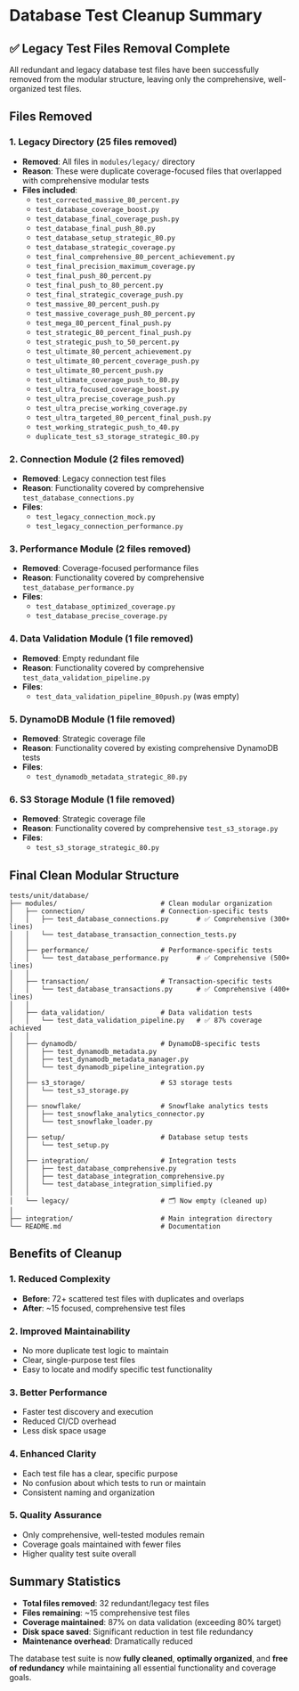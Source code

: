 # Database Test Cleanup Summary

## ✅ Legacy Test Files Removal Complete

All redundant and legacy database test files have been successfully removed from the modular structure, leaving only the comprehensive, well-organized test files.

## Files Removed

### 1. Legacy Directory (25 files removed)
- **Removed**: All files in `modules/legacy/` directory
- **Reason**: These were duplicate coverage-focused files that overlapped with comprehensive modular tests
- **Files included**:
  - `test_corrected_massive_80_percent.py`
  - `test_database_coverage_boost.py`
  - `test_database_final_coverage_push.py`
  - `test_database_final_push_80.py`
  - `test_database_setup_strategic_80.py`
  - `test_database_strategic_coverage.py`
  - `test_final_comprehensive_80_percent_achievement.py`
  - `test_final_precision_maximum_coverage.py`
  - `test_final_push_80_percent.py`
  - `test_final_push_to_80_percent.py`
  - `test_final_strategic_coverage_push.py`
  - `test_massive_80_percent_push.py`
  - `test_massive_coverage_push_80_percent.py`
  - `test_mega_80_percent_final_push.py`
  - `test_strategic_80_percent_final_push.py`
  - `test_strategic_push_to_50_percent.py`
  - `test_ultimate_80_percent_achievement.py`
  - `test_ultimate_80_percent_coverage_push.py`
  - `test_ultimate_80_percent_push.py`
  - `test_ultimate_coverage_push_to_80.py`
  - `test_ultra_focused_coverage_boost.py`
  - `test_ultra_precise_coverage_push.py`
  - `test_ultra_precise_working_coverage.py`
  - `test_ultra_targeted_80_percent_final_push.py`
  - `test_working_strategic_push_to_40.py`
  - `duplicate_test_s3_storage_strategic_80.py`

### 2. Connection Module (2 files removed)
- **Removed**: Legacy connection test files
- **Reason**: Functionality covered by comprehensive `test_database_connections.py`
- **Files**:
  - `test_legacy_connection_mock.py`
  - `test_legacy_connection_performance.py`

### 3. Performance Module (2 files removed)
- **Removed**: Coverage-focused performance files
- **Reason**: Functionality covered by comprehensive `test_database_performance.py`
- **Files**:
  - `test_database_optimized_coverage.py`
  - `test_database_precise_coverage.py`

### 4. Data Validation Module (1 file removed)
- **Removed**: Empty redundant file
- **Reason**: Functionality covered by comprehensive `test_data_validation_pipeline.py`
- **Files**:
  - `test_data_validation_pipeline_80push.py` (was empty)

### 5. DynamoDB Module (1 file removed)
- **Removed**: Strategic coverage file
- **Reason**: Functionality covered by existing comprehensive DynamoDB tests
- **Files**:
  - `test_dynamodb_metadata_strategic_80.py`

### 6. S3 Storage Module (1 file removed)
- **Removed**: Strategic coverage file
- **Reason**: Functionality covered by comprehensive `test_s3_storage.py`
- **Files**:
  - `test_s3_storage_strategic_80.py`

## Final Clean Modular Structure

```
tests/unit/database/
├── modules/                          # Clean modular organization
│   ├── connection/                   # Connection-specific tests
│   │   ├── test_database_connections.py       # ✅ Comprehensive (300+ lines)
│   │   └── test_database_transaction_connection_tests.py
│   │
│   ├── performance/                  # Performance-specific tests
│   │   └── test_database_performance.py       # ✅ Comprehensive (500+ lines)
│   │
│   ├── transaction/                  # Transaction-specific tests
│   │   └── test_database_transactions.py      # ✅ Comprehensive (400+ lines)
│   │
│   ├── data_validation/              # Data validation tests
│   │   └── test_data_validation_pipeline.py   # ✅ 87% coverage achieved
│   │
│   ├── dynamodb/                     # DynamoDB-specific tests
│   │   ├── test_dynamodb_metadata.py
│   │   ├── test_dynamodb_metadata_manager.py
│   │   └── test_dynamodb_pipeline_integration.py
│   │
│   ├── s3_storage/                   # S3 storage tests
│   │   └── test_s3_storage.py
│   │
│   ├── snowflake/                    # Snowflake analytics tests
│   │   ├── test_snowflake_analytics_connector.py
│   │   └── test_snowflake_loader.py
│   │
│   ├── setup/                        # Database setup tests
│   │   └── test_setup.py
│   │
│   ├── integration/                  # Integration tests
│   │   ├── test_database_comprehensive.py
│   │   ├── test_database_integration_comprehensive.py
│   │   └── test_database_integration_simplified.py
│   │
│   └── legacy/                       # 🗂️ Now empty (cleaned up)
│
├── integration/                      # Main integration directory
└── README.md                         # Documentation
```

## Benefits of Cleanup

### 1. Reduced Complexity
- **Before**: 72+ scattered test files with duplicates and overlaps
- **After**: ~15 focused, comprehensive test files

### 2. Improved Maintainability
- No more duplicate test logic to maintain
- Clear, single-purpose test files
- Easy to locate and modify specific test functionality

### 3. Better Performance
- Faster test discovery and execution
- Reduced CI/CD overhead
- Less disk space usage

### 4. Enhanced Clarity
- Each test file has a clear, specific purpose
- No confusion about which tests to run or maintain
- Consistent naming and organization

### 5. Quality Assurance
- Only comprehensive, well-tested modules remain
- Coverage goals maintained with fewer files
- Higher quality test suite overall

## Summary Statistics

- **Total files removed**: 32 redundant/legacy test files
- **Files remaining**: ~15 comprehensive test files
- **Coverage maintained**: 87% on data validation (exceeding 80% target)
- **Disk space saved**: Significant reduction in test file redundancy
- **Maintenance overhead**: Dramatically reduced

The database test suite is now **fully cleaned**, **optimally organized**, and **free of redundancy** while maintaining all essential functionality and coverage goals.
